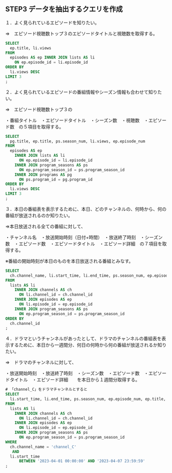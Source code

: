 ## STEP3  データを抽出するクエリを作成

１．よく見られているエピソードを知りたい。

⇒　エピソード視聴数トップ３のエピソードタイトルと視聴数を取得する。
```sql
SELECT
  ep.title, li.views
FROM
  episodes AS ep INNER JOIN lists AS li
    ON ep.episode_id = li.episode_id
ORDER BY
  li.views DESC
LIMIT 3
;
```
２．よく見られているエピソードの番組情報やシーズン情報も合わせて知りたい。

⇒　エピソード視聴数トップ３の　

・番組タイトル　・エピソードタイトル　・シーズン数　・視聴数　・エピソード数　の５項目を取得する。

```sql
SELECT
  pg.title, ep.title, ps.season_num, li.views, ep.episode_num
FROM
  episodes AS ep
    INNER JOIN lists AS li
      ON ep.episode_id = li.episode_id
    INNER JOIN program_seasons AS ps
      ON ep.program_season_id = ps.program_season_id
    INNER JOIN programs AS pg
      ON ps.program_id = pg.program_id
ORDER BY
  li.views DESC
LIMIT 3
;
```

３．本日の番組表を表示するために、本日、どのチャンネルの、何時から、何の番組が放送されるのか知りたい。

⇒本日放送される全ての番組に対して、

・チャンネル名　・放送開始時刻（日付+時間）　・放送終了時刻　・シーズン数　・エピソード数　・エピソードタイトル　・エピソード詳細　の７項目を取得する。

※番組の開始時刻が本日のものを本日放送される番組とみなす。

```sql
SELECT
  ch.channel_name, li.start_time, li.end_time, ps.season_num, ep.episode_num, ep.title, ep.description
FROM
  lists AS li
    INNER JOIN channels AS ch
      ON li.channel_id = ch.channel_id
    INNER JOIN episodes AS ep
      ON li.episode_id = ep.episode_id
    INNER JOIN program_seasons AS ps
      ON ep.program_season_id = ps.program_season_id
ORDER BY
  ch.channel_id
;
```

４．ドラマというチャンネルがあったとして、ドラマのチャンネルの番組表を表示するために、本日から一週間分、何日の何時から何の番組が放送されるか知りたい。

⇒　ドラマのチャンネルに対して、

・放送開始時刻　・放送終了時刻　・シーズン数　・エピソード数　・エピソードタイトル　・エピソード詳細　　を本日から１週間分取得する。

```sql
# 「channel_C」をドラマチャンネルとすると
SELECT
  li.start_time, li.end_time, ps.season_num, ep.episode_num, ep.title, ep.description
FROM
  lists AS li
    INNER JOIN channels AS ch
      ON li.channel_id = ch.channel_id
    INNER JOIN episodes AS ep
      ON li.episode_id = ep.episode_id
    INNER JOIN program_seasons AS ps
      ON ep.program_season_id = ps.program_season_id
WHERE
  ch.channel_name = 'channel_C'
   AND
  li.start_time
      BETWEEN '2023-04-01 00:00:00' AND '2023-04-07 23:59:59'
;
```
